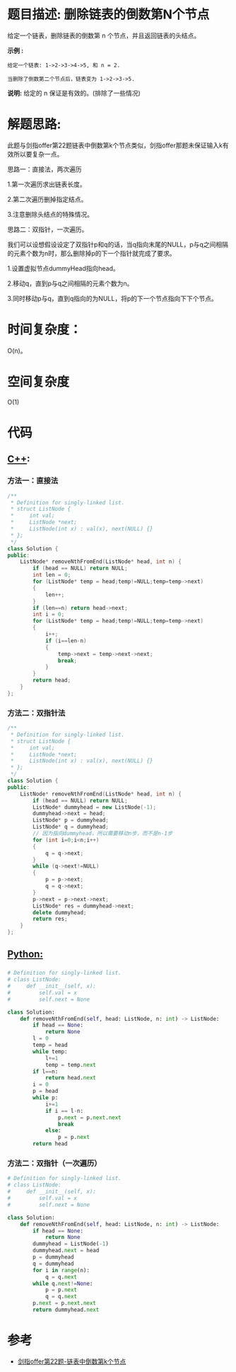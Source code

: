 # 题目描述:  删除链表的倒数第N个节点

给定一个链表，删除链表的倒数第 n 个节点，并且返回链表的头结点。

**示例 :**
```
给定一个链表: 1->2->3->4->5, 和 n = 2.

当删除了倒数第二个节点后，链表变为 1->2->3->5.
```
**说明:**
  给定的 n 保证是有效的。(排除了一些情况)
  
# 解题思路:
此题与剑指offer第22题链表中倒数第k个节点类似，剑指offer那题未保证输入k有效所以要复杂一点。

思路一：直接法，两次遍历

  1.第一次遍历求出链表长度。
  
  2.第二次遍历删掉指定结点。
  
  3.注意删除头结点的特殊情况。

思路二：双指针，一次遍历。

  我们可以设想假设设定了双指针p和q的话，当q指向末尾的NULL，p与q之间相隔的元素个数为n时，那么删除掉p的下一个指针就完成了要求。
  
  1.设置虚拟节点dummyHead指向head。
  
  2.移动q，直到p与q之间相隔的元素个数为n。
  
  3.同时移动p与q，直到q指向的为NULL，将p的下一个节点指向下下个节点。
 
# 时间复杂度：
   O(n)。
# 空间复杂度
  O(1)
# 代码

## [C++](./Remove-Nth-Node-From-End-Of-List.cpp):

###  方法一：直接法
```c++
/**
 * Definition for singly-linked list.
 * struct ListNode {
 *     int val;
 *     ListNode *next;
 *     ListNode(int x) : val(x), next(NULL) {}
 * };
 */
class Solution {
public:
    ListNode* removeNthFromEnd(ListNode* head, int n) {
        if (head == NULL) return NULL;
        int len = 0;
        for (ListNode* temp = head;temp!=NULL;temp=temp->next)
        {
            len++;
        }
        if (len==n) return head->next;
        int i = 0;
        for (ListNode* temp = head;temp!=NULL;temp=temp->next)
        {
            i++;
            if (i==len-n)
            {
                temp->next = temp->next->next;
                break;
            }
        }
        return head;
    }
};
```
###  方法二：双指针法
```c++
/**
 * Definition for singly-linked list.
 * struct ListNode {
 *     int val;
 *     ListNode *next;
 *     ListNode(int x) : val(x), next(NULL) {}
 * };
 */
class Solution {
public:
    ListNode* removeNthFromEnd(ListNode* head, int n) {
        if (head == NULL) return NULL;
        ListNode* dummyhead = new ListNode(-1);
        dummyhead->next = head;
        ListNode* p = dummyhead;
        ListNode* q = dummyhead;
        // 因为指向dummyhead，所以需要移动n步，而不是n-1步
        for (int i=0;i<n;i++)
        {
            q = q->next;
        }
        while (q->next!=NULL)
        {
            p = p->next;
            q = q->next;
        }
        p->next = p->next->next;
        ListNode* res = dummyhead->next;
        delete dummyhead;
        return res;
    }
};
```
## [Python:](https://github.com/bryceustc/LeetCode_Note/blob/master/python/Remove-Nth-Node-From-End-Of-List/Remove-Nth-Node-From-End-Of-List.py)
###  
```python
# Definition for singly-linked list.
# class ListNode:
#     def __init__(self, x):
#         self.val = x
#         self.next = None

class Solution:
    def removeNthFromEnd(self, head: ListNode, n: int) -> ListNode:
        if head == None:
            return None
        l = 0
        temp = head
        while temp:
            l+=1
            temp = temp.next
        if l==n:
            return head.next
        i = 0
        p = head
        while p:
            i+=1
            if i == l-n:
                p.next = p.next.next
                break
            else:
                p = p.next
        return head
```
### 方法二：双指针（一次遍历）
```python
# Definition for singly-linked list.
# class ListNode:
#     def __init__(self, x):
#         self.val = x
#         self.next = None

class Solution:
    def removeNthFromEnd(self, head: ListNode, n: int) -> ListNode:
        if head == None:
            return None
        dummyhead = ListNode(-1)
        dummyhead.next = head
        p = dummyhead
        q = dummyhead
        for i in range(n):
            q = q.next
        while q.next!=None:
            p = p.next
            q = q.next
        p.next = p.next.next
        return dummyhead.next
```
# 参考
  - [剑指offer第22题-链表中倒数第k个节点](https://github.com/bryceustc/CodingInterviews/blob/master/KthNodeFromEnd/README.md)

